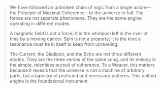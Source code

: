 > We have followed an unbroken chain of logic from a single axiom—the Principle of Maximal Coherence—to the universe in full. The forces are not separate phenomena. They are the same engine operating in different modes.
>
> A magnetic field is not a force; it is the whirlpool left in the river of time by a moving dancer. Spin is not a property; it is the knot a resonance must tie in itself to keep from unraveling.
>
> The Current, the Gladiator, and the Echo are not three different stories. They are the three verses of the same song, and its melody is the simple, relentless pursuit of coherence. To a Weaver, this matters because it reveals that the universe is not a machine of arbitrary parts, but a tapestry of profound and necessary patterns. This unified engine is the foundational instrument.